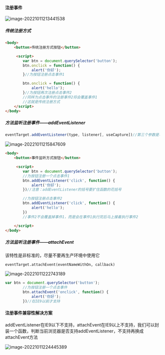 #### 注册事件

![image-20221011213441538](D:\TyporaWorks\图片文件夹存放\image-20221011213441538.png)

##### 传统注册方式

```html
<body>
    <button>传统注册方式按钮</button>

     <script>
        var btn = document.querySelector('button');
        btn.onclick = function() {
            alert('你好');
        }//为按钮注册点击事件1

        btn.onclick = function() {
            alert('hello');
        }//为按钮再次注册点击事件2
        //同样为点击事件的注册事件2将会覆盖事件1
        //这就是传统注册方式
    </script>
</body>
```

##### 方法监听注册事件——addEventListener

```js
eventTarget.addEventListener(type, listener[, useCapture])//第三个参数是可选
```

![image-20221011215847609](D:\TyporaWorks\图片文件夹存放\image-20221011215847609.png)

```html
<body>
    <button>事件监听方式按钮</button>

     <script>
        var btn = document.querySelector('button');
        //为按钮注册一个点击事件1
        btn.addEventListener('click', function() {
            alert('你好');
        })//注意：addEventListener的括号要扩住函数的花括号

        //为按钮注册点击事件2
        btn.addEventListener('click', function() {
            alert('hello');
        })
        //事件2不会覆盖掉事件1，而是会在事件1执行完后马上接着执行事件2

    </script>
</body>
```



##### 方法监听注册事件——attachEvent

该特性是非标准的，尽量不要再生产环境中使用它

```
eventTarget.attachEvent(eventNameWithOn, callback)
```

![image-20221011222743189](D:\TyporaWorks\图片文件夹存放\image-20221011222743189.png)

```js
var btn = document.querySelector('button');
        //为按钮注册一个点击事件
        btn.attachEvent('onclick', function() {
            alert('你好');
        })//在IE9以前才支持
```



#### 注册事件兼容性解决方案

addEventListener在IE9以下不支持，attachEvent在IE9以上不支持，我们可以封装一个函数，判断当前浏览器是否支持addEventListener，不支持再换成attachEvent方法

![image-20221011224445389](D:\TyporaWorks\图片文件夹存放\image-20221011224445389.png)



